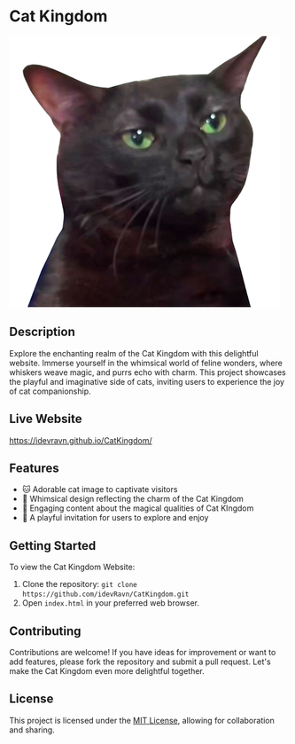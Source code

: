 # Cat Kingdom

![Cat Kingdom](./images/footcat.png)

## Description

Explore the enchanting realm of the Cat Kingdom with this delightful website. Immerse yourself in the whimsical world of feline wonders, where whiskers weave magic, and purrs echo with charm. This project showcases the playful and imaginative side of cats, inviting users to experience the joy of cat companionship.

## Live Website

https://idevravn.github.io/CatKingdom/

## Features

- 🐱 Adorable cat image to captivate visitors
- 🌈 Whimsical design reflecting the charm of the Cat Kingdom
- 📜 Engaging content about the magical qualities of Cat KIngdom
- 🎉 A playful invitation for users to explore and enjoy

## Getting Started

To view the Cat Kingdom Website:

1. Clone the repository: `git clone https://github.com/idevRavn/CatKingdom.git`
2. Open `index.html` in your preferred web browser.

## Contributing

Contributions are welcome! If you have ideas for improvement or want to add features, please fork the repository and submit a pull request. Let's make the Cat Kingdom even more delightful together.

## License

This project is licensed under the [MIT License](LICENSE), allowing for collaboration and sharing.
